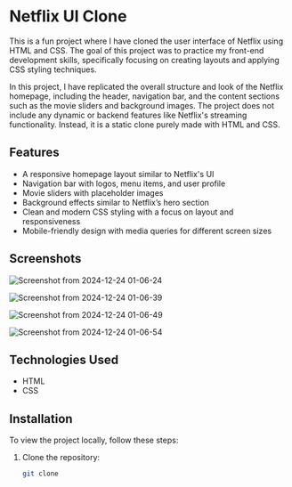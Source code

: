 # Netflix UI Clone

This is a fun project where I have cloned the user interface of Netflix using HTML and CSS. The goal of this project was to practice my front-end development skills, specifically focusing on creating layouts and applying CSS styling techniques. 

In this project, I have replicated the overall structure and look of the Netflix homepage, including the header, navigation bar, and the content sections such as the movie sliders and background images. The project does not include any dynamic or backend features like Netflix's streaming functionality. Instead, it is a static clone purely made with HTML and CSS.

## Features

- A responsive homepage layout similar to Netflix's UI
- Navigation bar with logos, menu items, and user profile
- Movie sliders with placeholder images
- Background effects similar to Netflix’s hero section
- Clean and modern CSS styling with a focus on layout and responsiveness
- Mobile-friendly design with media queries for different screen sizes

## Screenshots
![Screenshot from 2024-12-24 01-06-24](https://github.com/user-attachments/assets/cd260988-08a4-4a5d-b7bb-4fca2ebc9c37)

![Screenshot from 2024-12-24 01-06-39](https://github.com/user-attachments/assets/6fb4b4e1-07de-4649-9255-930d81815593)

![Screenshot from 2024-12-24 01-06-49](https://github.com/user-attachments/assets/c65cc538-84c1-48cd-8e94-254822abad1b)


![Screenshot from 2024-12-24 01-06-54](https://github.com/user-attachments/assets/845f09e2-18c9-4777-8369-2db332c86701)


## Technologies Used

- HTML
- CSS

## Installation

To view the project locally, follow these steps:

1. Clone the repository:
   ```bash
   git clone 
